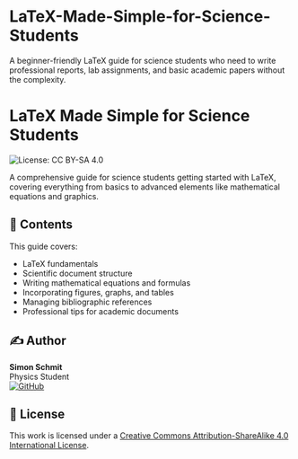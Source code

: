 # LaTeX-Made-Simple-for-Science-Students
A beginner-friendly LaTeX guide for science students who need to write professional reports, lab assignments, and basic academic papers without the complexity.


# LaTeX Made Simple for Science Students
![License: CC BY-SA 4.0](https://img.shields.io/badge/License-CC_BY--SA_4.0-lightgrey.svg)

A comprehensive guide for science students getting started with LaTeX, covering everything from basics to advanced elements like mathematical equations and graphics.


## 📖 Contents

This guide covers:
- LaTeX fundamentals
- Scientific document structure
- Writing mathematical equations and formulas
- Incorporating figures, graphs, and tables
- Managing bibliographic references
- Professional tips for academic documents


## ✍️ Author

**Simon Schmit**  
Physics Student  
[![GitHub](https://img.shields.io/badge/GitHub-Profile-blue)](https://github.com/simon-sct139)

## 📜 License

This work is licensed under a [Creative Commons Attribution-ShareAlike 4.0 International License](LICENSE.txt).

